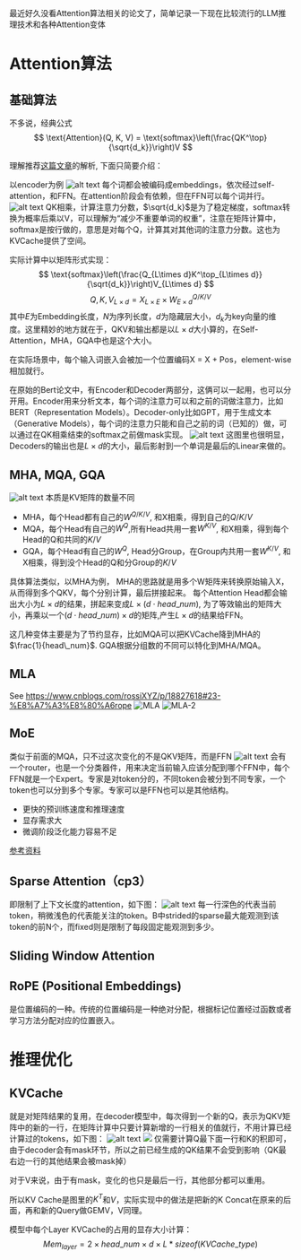最近好久没看Attention算法相关的论文了，简单记录一下现在比较流行的LLM推理技术和各种Attention变体
# Attention算法
## 基础算法
不多说，经典公式
$$
\text{Attention}(Q, K, V) = \text{softmax}\left(\frac{QK^\top}{\sqrt{d_k}}\right)V
$$

理解推荐[这篇文章](https://jalammar.github.io/illustrated-transformer/)的解析, 下面只简要介绍：

以encoder为例
![alt text](image-1.png)
每个词都会被编码成embeddings，依次经过self-attention，和FFN。在attention阶段会有依赖，但在FFN可以每个词并行。
![alt text](image.png)
QK相乘，计算注意力分数，$\sqrt{d_k}$是为了稳定梯度，softmax转换为概率后乘以V，可以理解为“减少不重要单词的权重”，注意在矩阵计算中，softmax是按行做的，意思是对每个Q，计算其对其他词的注意力分数。这也为KVCache提供了空间。

实际计算中以矩阵形式实现：
$$
\text{softmax}\left(\frac{Q_{L\times d}K^\top_{L\times d}}{\sqrt{d_k}}\right)V_{L\times d}
$$
$$
Q, K, V_{L\times d} = X_{L\times E} \times W^{Q/K/V}_{E\times d}
$$
其中$E$为Embedding长度，$N$为序列长度，$d$为隐藏层大小，$d_k$为key向量的维度。这里精妙的地方就在于，QKV和输出都是以$L \times d$大小算的，在Self-Attention，MHA，GQA中也是这个大小。

在实际场景中，每个输入词嵌入会被加一个位置编码X = X + Pos，element-wise相加就行。

在原始的Bert论文中，有Encoder和Decoder两部分，这俩可以一起用，也可以分开用。Encoder用来分析文本，每个词的注意力可以和之前的词做注意力，比如BERT（Representation Models）。Decoder-only比如GPT，用于生成文本（Generative Models），每个词的注意力只能和自己之前的词（已知的）做，可以通过在QK相乘结束的softmax之前做mask实现。
![alt text](https://jalammar.github.io/images/t/transformer_decoding_2.gif)
这图里也很明显，Decoders的输出也是$L \times d$的大小，最后影射到一个单词是最后的Linear来做的。

## MHA, MQA, GQA
![alt text](image-5.png)
本质是KV矩阵的数量不同
- MHA，每个Head都有自己的$W^{Q/K/V}$, 和X相乘，得到自己的$Q/K/V$
- MQA，每个Head有自己的$W^Q$,所有Head共用一套$W^{K/V}$, 和X相乘，得到每个Head的Q和共同的$K/V$
- GQA，每个Head有自己的$W^Q$, Head分Group，在Group内共用一套$W^{K/V}$, 和X相乘，得到没个Head的Q和分Group的$K/V$

具体算法类似，以MHA为例，
MHA的思路就是用多个W矩阵来转换原始输入X，从而得到多个QKV，每个分别计算，最后拼接起来。
每个Attention Head都会输出大小为$L \times d$的结果，拼起来变成$L \times (d\cdot head\_num)$, 为了等效输出的矩阵大小，再乘以一个$(d\cdot head\_num) \times d$的矩阵,产生$L \times d$的结果给FFN。

这几种变体主要是为了节约显存，比如MQA可以把KVCache降到MHA的$\frac{1}{head\_num}$. GQA根据分组数的不同可以特化到MHA/MQA。

## MLA
See https://www.cnblogs.com/rossiXYZ/p/18827618#23-%E8%A7%A3%E8%80%A6rope
![MLA](image-8.png)
![MLA-2](image-9.png)


## MoE
类似于前面的MQA，只不过这次变化的不是QKV矩阵，而是FFN
![alt text](image-7.png)
会有一个router，也是一个分类器件，用来决定当前输入应该分配到哪个FFN中，每个FFN就是一个Expert。专家是对token分的，不同token会被分到不同专家，一个token也可以分到多个专家。专家可以是FFN也可以是其他结构。
- 更快的预训练速度和推理速度
- 显存需求大
- 微调阶段泛化能力容易不足

[参考资料](https://huggingface.co/blog/zh/moe)

## Sparse Attention（cp3）
即限制了上下文长度的attention，如下图：
![alt text](image-6.png)
每一行深色的代表当前token，稍微浅色的代表能关注的token。B中strided的sparse最大能观测到该token的前N个，而fixed则是限制了每段固定能观测到多少。

## Sliding Window Attention
## RoPE (Positional Embeddings)
是位置编码的一种。传统的位置编码是一种绝对分配，根据标记位置经过函数或者学习方法分配对应的位置嵌入。



# 推理优化
## KVCache
就是对矩阵结果的复用，在decoder模型中，每次得到一个新的Q，表示为QKV矩阵中的新的一行，在矩阵计算中只要计算新增的一行相关的值就行，不用计算已经计算过的tokens，如下图：
![alt text](image-3.png)
![](image-4.png)
仅需要计算Q最下面一行和K的积即可，由于decoder会有mask环节，所以之前已经生成的QK结果不会受到影响（QK最右边一行的其他结果会被mask掉）

对于V来说，由于有mask，变化的也只是最后一行，其他部分都可以重用。

所以KV Cache是图里的$K^T$和$V$，实际实现中的做法是把新的K Concat在原来的后面，再和新的Query做GEMV，V同理。

模型中每个Layer KVCache的占用的显存大小计算：
$$
Mem_{layer} = 2\times head\_num \times d \times L * sizeof(KVCache\_type)
$$


